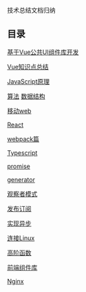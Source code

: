 <!--
 * @Author: DaiLinBo
 * @Date: 2019-08-04 23:50:40
 * @LastEditTime: 2021-07-01 18:13:48
 * @LastEditors: Aiden
 * @Description: 
 -->

技术总结文档归纳
## 目录

  [基于Vue公共UI组件库开发](docs/vue-library.md)

  [Vue知识点总结](docs/vue.md)

  [JavaScript原理](docs/javascript.md)

  [算法](docs/arithmetic.md)
  [数据结构](docs/data-structure.md)

 [移动web](docs/mobile-web.md)

 [React](docs/react.md)

 [webpack篇](docs/webpack.md)

 [Typescript](docs/typescript.md)

 [promise](docs/promise.md)

 [generator](docs/generator.md)

 [观察者模式](docs/observer.md)

 [发布订阅](docs/publish-subscribe.md)

 [实现异步](docs/asynchronous.md)

 [连接Linux](docs/connect.md)

 [高阶函数](docs/highFun.md)

 [前端组件库](docs/libraries.md)

 [Nginx](docs/nginx.md)
